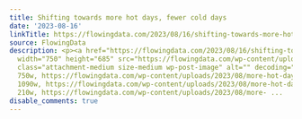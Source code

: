 ```yaml
---
title: Shifting towards more hot days, fewer cold days
date: '2023-08-16'
linkTitle: https://flowingdata.com/2023/08/16/shifting-towards-more-hot-days-fewer-cold-days/
source: FlowingData
description: <p><a href="https://flowingdata.com/2023/08/16/shifting-towards-more-hot-days-fewer-cold-days/"><img
  width="750" height="685" src="https://flowingdata.com/wp-content/uploads/2023/08/more-hot-days-750x685.png"
  class="attachment-medium size-medium wp-post-image" alt="" decoding="async" srcset="https://flowingdata.com/wp-content/uploads/2023/08/more-hot-days-750x685.png
  750w, https://flowingdata.com/wp-content/uploads/2023/08/more-hot-days-1090x996.png
  1090w, https://flowingdata.com/wp-content/uploads/2023/08/more-hot-days-210x192.png
  210w, https://flowingdata.com/wp-content/uploads/2023/08/more- ...
disable_comments: true
---
```

<p><a href="https://flowingdata.com/2023/08/16/shifting-towards-more-hot-days-fewer-cold-days/"><img width="750" height="685" src="https://flowingdata.com/wp-content/uploads/2023/08/more-hot-days-750x685.png" class="attachment-medium size-medium wp-post-image" alt="" decoding="async" srcset="https://flowingdata.com/wp-content/uploads/2023/08/more-hot-days-750x685.png 750w, https://flowingdata.com/wp-content/uploads/2023/08/more-hot-days-1090x996.png 1090w, https://flowingdata.com/wp-content/uploads/2023/08/more-hot-days-210x192.png 210w, https://flowingdata.com/wp-content/uploads/2023/08/more- ...